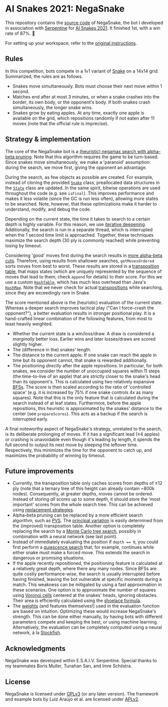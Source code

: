 # AI Snakes 2021: NegaSnake

This repository contains the [source code](src/negasnake) of NegaSnake, the bot I developed in association with [Serpentine](https://serpentine.ai) for [AI Snakes 2021](https://agrishchenko.wixsite.com/aisnakes2021). It finished 1st, with a win rate of 87%. 🎉

For setting up your workspace, refer to the [original instructions](src/snakes/README.md). 


## Rules

In this competition, bots compete in a 1v1 variant of [Snake](https://en.wikipedia.org/wiki/Snake_(video_game_genre)) on a 14x14 grid. Summarized, the rules are as follows.
- Snakes move simultaneously. Bots must choose their next move within 1 second. 
- Matches end after at most 3 minutes, or when a snake crashes into the border, its own body, or the opponent's body. If both snakes crash simultaneously, the longer snake wins.
- Snakes grow by eating apples. At any time, exactly one apple is available on the grid, which repositions randomly if not eaten after 11 moves (note that the official rule is imprecise).


## Strategy & implementation

The core of the NegaSnake bot is a [(heuristic) negamax search with alpha-beta pruning](https://en.wikipedia.org/wiki/Negamax#Negamax_with_alpha_beta_pruning). Note that this algorithm requires the game to be turn-based. Since snakes move simultaneously, we make a 'paranoid' assumption: during the search, we move first, giving the opponent an advantage.

During the search, as few objects as possible are created. For example, instead of cloning the provided [`Snake`](src/snakes/Snake.java) class, preallocated data structures in the [`State`](src/negasnake/State.java) class are updated. In the same spirit, bitwise operations are used throughout the code (e.g. see `isFinal`). This improves performance and makes it less volatile (since the GC is run less often), allowing more states to be searched. Note, however, that these optimizations make it harder to understand, modify, and debug the code.

Depending on the current state, the time it takes to search to a certain depth is highly variable. For this reason, we use [iterative deepening](https://www.chessprogramming.org/Iterative_Deepening). Additionally, the search is run in a separate thread, which is interrupted when the 1 second time limit is approached. Together, these techniques maximize the search depth (30 ply is commonly reached) while preventing losing by timeout.

Considering 'good' moves first during the search results in [more alpha-beta cuts](https://en.wikipedia.org/wiki/Alpha%E2%80%93beta_pruning#Heuristic_improvements). Therefore, using results from shallower searches, `getMovesOrdered` sorts moves from best to worst. These results are stored in a [transposition table](https://en.wikipedia.org/wiki/Transposition_table), that maps states (which are uniquely represented by the sequence of moves that lead to them; check `append` for details) to their score. For this we use a custom [`HashTable`](src/negasnake/HashTable.java), which has much less overhead than Java's [`HashMap`](https://docs.oracle.com/javase/8/docs/api/java/util/HashMap.html). Note that we never check for actual [transpositions](https://en.wikipedia.org/wiki/Transposition_(chess)) while searching, since they are exceedingly rare in Snake.

The score mentioned above is the (heuristic) evaluation of the current state. Whereas a deeper search improves tactical play ("Can I force-crash the opponent?"), a better evaluation results in stronger positional play. It is a hand-crafted linear combination of the following features, from most to least heavily weighted.
- Whether the current state is a win/loss/draw. A draw is considered a *marginally* better loss. Earlier wins and later losses/draws are scored slightly higher.
- The (difference in the) snakes' length.
- The distance to the current apple. If one snake can reach the apple in time but its opponent cannot, that snake is rewarded additionally.
- The positioning *directly* after the apple repositions. In particular, for both snakes, we consider the number of unoccupied squares within 11 steps (the time-to-live of an apple) that are strictly closer to the snake's head than its opponent's. This is calculated using two relatively expansive [BFSs](https://en.wikipedia.org/wiki/Breadth-first_search). The score is then scaled according to the ratio of 'controlled space' (e.g. it is increased by 75% if one snake controls 4x as many squares). Note that this is the only feature that is calculated during the search instead of at leaf states. Furthermore, before the apple repositions, this heuristic is approximated by the snakes' distance to the center (see `prepareScores`). This acts as a backup if the search is interrupted early.

A final noteworthy aspect of NegaSnake's strategy, unrelated to the search, is its deliberate prolonging of moves. If it has a significant lead (≥4 apples) or crashing is unavoidable even though it's leading by length, it spends the full second to output its next move by sleeping the leftover time. Respectively, this minimizes the time for the opponent to catch up, and maximizes the probability of winning by timeout.


## Future improvements

- Currently, the transposition table only caches scores from depths of ≤12 ply (note that a ternary tree of this height can already contain ~800k nodes). Consequently, at greater depths, moves cannot be ordered. Instead of storing *all* scores up to some depth, it should store the 'most important' scores from the whole search tree. This can be achieved using [replacement strategies](https://www.chessprogramming.org/Transposition_Table#Replacement_Strategies).
- Alpha-beta pruning can be replaced by a more efficient search algorithm, such as [PVS](https://en.wikipedia.org/wiki/Principal_variation_search). The [principal variation](https://en.wikipedia.org/wiki/Variation_(game_tree)#Principal_variation) is easily determined from the (improved) transposition table. Another option is completely replacing the search by a [Monte Carlo tree search](https://en.wikipedia.org/wiki/Monte_Carlo_tree_search), possibly in combination with a neural network (see last point).
- Instead of immediately evaluating the position if `depth == 0`, you could first perform a [quiescence search](https://en.wikipedia.org/wiki/Quiescence_search) that, for example, continues while either snake must make a forced move. This extends the search in dangerous or promising situations.
- If the apple recently repositioned, the positioning feature is calculated at a relatively great depth, where there any many nodes. Since BFSs are quite costly performance-wise, the search is usually interrupted before having finished, leaving the bot vulnerable at specific moments during a match. This weakness can be mitigated by using a fast approximation in these scenarios. One option is to approximate the number of squares using [Voronoi cells](https://en.wikipedia.org/wiki/Voronoi_diagram) centered at the snakes' heads, ignoring obstacles. Their area is efficiently calculated using the [shoelace formula](https://en.wikipedia.org/wiki/Shoelace_formula).
- The [weights](src/negasnake/Constants.java) (and features themselves!) used in the evaluation function are based on intuition. Optimizing these would increase NegaSnake's strength. This can be done either manually, by having bots with different parameters compete and keeping the best, or using machine learning. Alternatively, the evaluation can be completely computed using a neural network, à la [Stockfish](https://stockfishchess.org/blog/2020/introducing-nnue-evaluation).


## Acknowledgments

NegaSnake was developed within E.S.A.I.V. Serpentine. Special thanks to my teammates Boris Muller, Tunahan Sarı, and Imre Schilstra.


## License

NegaSnake is licensed under [GPLv3](src/negasnake/LICENSE.txt) (or any later version). The framework and example bots by Luiz Araújo et al. are licensed under [APLv2](src/snakes/LICENSE.txt).
